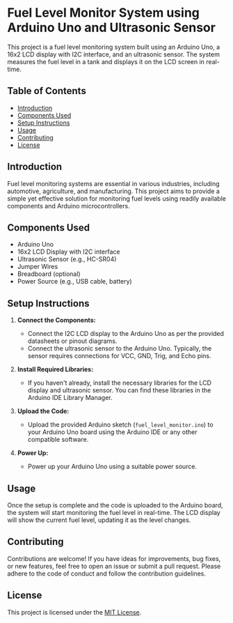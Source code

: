 # Fuel Level Monitor System using Arduino Uno and Ultrasonic Sensor

This project is a fuel level monitoring system built using an Arduino Uno, a 16x2 LCD display with I2C interface, and an ultrasonic sensor. The system measures the fuel level in a tank and displays it on the LCD screen in real-time.

## Table of Contents

- [Introduction](#introduction)
- [Components Used](#components-used)
- [Setup Instructions](#setup-instructions)
- [Usage](#usage)
- [Contributing](#contributing)
- [License](#license)

## Introduction

Fuel level monitoring systems are essential in various industries, including automotive, agriculture, and manufacturing. This project aims to provide a simple yet effective solution for monitoring fuel levels using readily available components and Arduino microcontrollers.

## Components Used

- Arduino Uno
- 16x2 LCD Display with I2C interface
- Ultrasonic Sensor (e.g., HC-SR04)
- Jumper Wires
- Breadboard (optional)
- Power Source (e.g., USB cable, battery)

## Setup Instructions

1. **Connect the Components:**
   - Connect the I2C LCD display to the Arduino Uno as per the provided datasheets or pinout diagrams.
   - Connect the ultrasonic sensor to the Arduino Uno. Typically, the sensor requires connections for VCC, GND, Trig, and Echo pins.

2. **Install Required Libraries:**
   - If you haven't already, install the necessary libraries for the LCD display and ultrasonic sensor. You can find these libraries in the Arduino IDE Library Manager.

3. **Upload the Code:**
   - Upload the provided Arduino sketch (`fuel_level_monitor.ino`) to your Arduino Uno board using the Arduino IDE or any other compatible software.

4. **Power Up:**
   - Power up your Arduino Uno using a suitable power source.

## Usage

Once the setup is complete and the code is uploaded to the Arduino board, the system will start monitoring the fuel level in real-time. The LCD display will show the current fuel level, updating it as the level changes.

## Contributing

Contributions are welcome! If you have ideas for improvements, bug fixes, or new features, feel free to open an issue or submit a pull request. Please adhere to the code of conduct and follow the contribution guidelines.

## License

This project is licensed under the [MIT License](LICENSE).





 



